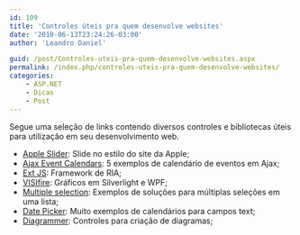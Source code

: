 ```yaml
---
id: 109
title: 'Controles úteis pra quem desenvolve websites'
date: '2010-06-13T23:24:26-03:00'
author: 'Leandro Daniel'

guid: /post/Controles-uteis-pra-quem-desenvolve-websites.aspx
permalink: /index.php/controles-uteis-pra-quem-desenvolve-websites/
categories:
    - ASP.NET
    - Dicas
    - Post
---
```


Segue uma seleção de links contendo diversos controles e bibliotecas úteis para utilização em seu desenvolvimento web.

- [Apple Slider](http://jqueryfordesigners.com/demo/slider-gallery.html): Slide no estilo do site da Apple;
- [Ajax Event Calendars](http://designingwebinterfaces.com/ajax-event-calendars): 5 exemplos de calendário de eventos em Ajax;
- [Ext JS](http://www.extjs.com/products/js/): Framework de RIA;
- [VISIfire](http://www.visifire.com/silverlight_charts_gallery.php): Gráficos em Silverlight e WPF;
- [Multiple selection](http://www.ryancramer.com/journal/entries/select_multiple/): Exemplos de soluções para múltiplas seleções em uma lista;
- [Date Picker](http://www.monkeyphysics.com/mootools/script/2/datepicker#examples): Muito exemplos de calendários para campos text;
- [Diagrammer](http://lab.kapit.fr/display/diagrammer/Diagrammer): Controles para criação de diagramas;